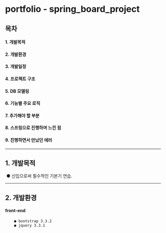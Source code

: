 # portfolio - spring_board_project

## 목차
#### 1. 개발목적
#### 2. 개발환경
#### 3. 개발일정
#### 4. 프로젝트 구조
#### 5. DB 모델링
#### 6. 기능별 주요 로직
#### 7. 추가해야 할 부분
#### 8. 스프링으로 진행하며 느낀 점
#### 9. 진행하면서 만났던 에러

------------------------------------------------------------------------------------------------------------------------------------------

## 1. 개발목적
&nbsp;● 신입으로써 필수적인 기본기 연습.

------------------------------------------------------------------------------------------------------------------------------------------

## 2. 개발환경
####    front-end
        ● bootstrap 3.3.2
        ● jquery 3.3.1
